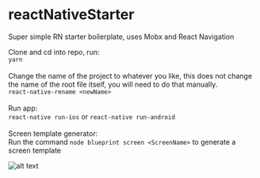 # reactNativeStarter
Super simple RN starter boilerplate, uses Mobx and React Navigation


Clone and cd into repo, run:
</br>
```yarn```
</br>
</br>
Change the name of the project to whatever you like, this does not change the name of the root file itself, you will need to do that manually.
</br>
```react-native-rename <newName>```
</br> 
</br>
Run app: 
</br>
```react-native run-ios``` or ```react-native run-android```
</br>
</br>
Screen template generator:
</br>
Run the command `node blueprint screen <ScreenName>` to generate a screen template
</br>

![alt text](https://github.com/howitworks18/reactNativeStarter/blob/master/readme-screenshot.png)

